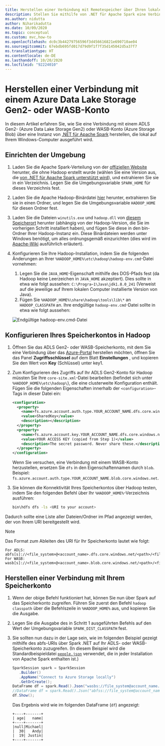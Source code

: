 ```yaml
---
title: Herstellen einer Verbindung mit Remotespeicher über Ihren lokalen Computer
description: Stellen Sie mithilfe von .NET für Apache Spark eine Verbindung mit Azure Storage-Konten über Ihren lokalen Computer her.
ms.author: nidutta
author: Niharikadutta
ms.date: 10/09/2020
ms.topic: conceptual
ms.custom: mvc,how-to
ms.openlocfilehash: dc0c3b44279756596f3d456616821e690710ae04
ms.sourcegitcommit: 67ebdb695fd017d79d9f1f7f35d145042d5a37f7
ms.translationtype: HT
ms.contentlocale: de-DE
ms.lasthandoff: 10/20/2020
ms.locfileid: "92224010"
---
```

# <a name="connect-to-azure-data-lake-storage-gen-2-or-wasb-account"></a>Herstellen einer Verbindung mit einem Azure Data Lake Storage Gen2- oder WASB-Konto

In diesem Artikel erfahren Sie, wie Sie eine Verbindung mit einem ADLS Gen2- (Azure Data Lake Storage Gen2) oder WASB-Konto (Azure Storage Blob) über eine Instanz von [.NET für Apache Spark](https://github.com/dotnet/spark) herstellen, die lokal auf Ihrem Windows-Computer ausgeführt wird.

## <a name="set-up-the-environment"></a>Einrichten der Umgebung

1. Laden Sie die Apache Spark-Verteilung von der [offiziellen Website](https://archive.apache.org/dist/spark/) herunter, die ohne Hadoop erstellt wurde (wählen Sie eine Version aus, die [von .NET für Apache Spark unterstützt wird](https://github.com/dotnet/spark#supported-apache-spark)), und extrahieren Sie sie in ein Verzeichnis. Legen Sie die Umgebungsvariable `SPARK_HOME` für dieses Verzeichnis fest.
2. Laden Sie die Apache Hadoop-Binärdatei [hier](http://hadoop.apache.org/releases.html) herunter, extrahieren Sie sie in einen Ordner, und legen Sie die Umgebungsvariable `HADOOP_HOME` für diesen Ordner fest.
3. Laden Sie die Dateien `winutils.exe` und `hadoop.dll` von [diesem Speicherort](https://github.com/cdarlint/winutils) herunter (abhängig von der Hadoop-Version, die Sie im vorherigen Schritt installiert haben), und fügen Sie diese in den bin-Ordner Ihrer Hadoop-Instanz ein. Diese Binärdateien werden unter Windows benötigt, um alles ordnungsgemäß einzurichten (dies wird im [Apache-Wiki](https://cwiki.apache.org/confluence/display/HADOOP2/WindowsProblems) ausführlich erläutert).
4. Konfigurieren Sie Ihre Hadoop-Installation, indem Sie die folgenden Änderungen an Ihrer `%HADOOP_HOME%\etc\hadoop\hadoop-env.cmd`-Datei vornehmen:
    1. Legen Sie die `JAVA_HOME`-Eigenschaft mithilfe des DOS-Pfads fest (da Hadoop keine Leerzeichen in `JAVA_HOME` akzeptiert). Dies sollte in etwa wie folgt aussehen: `C:\Progra~1\Java\jdk1.8.0_241` (Verweist auf die jeweilige auf Ihrem lokalen Computer installierte Version von Java).
    2. Fügen Sie `%HADOOP_HOME%\share\hadoop\tools\lib\*` an `HADOOP_CLASSPATH` an.
    Ihre endgültige `hadoop-env.cmd`-Datei sollte in etwa wie folgt aussehen:

    ![Endgültige hadoop-env.cmd-Datei](./media/connect-external-sources/hadoop-env.png)

## <a name="configure-your-storage-account-in-hadoop"></a>Konfigurieren Ihres Speicherkontos in Hadoop

1. Öffnen Sie das ADLS Gen2- oder WASB-Speicherkonto, mit dem Sie eine Verbindung über das [Azure-Portal](https://portal.azure.com) herstellen möchten, öffnen Sie das Panel **Zugriffsschlüssel** auf dem Blatt **Einstellungen** , und kopieren Sie den Wert von **Key** (Schlüssel) unter key1.
2. Zum Konfigurieren des Zugriffs auf Ihr ADLS Gen2-Konto für Hadoop müssten Sie Ihre `core-site.xml`-Datei bearbeiten (befindet sich unter `%HADOOP_HOME%\etc\hadoop\`), die eine clusterweite Konfiguration enthält. Fügen Sie die folgenden Eigenschaften innerhalb der `<configuration>`-Tags in dieser Datei ein:

    ```xml
    <configuration>
      <property>
        <name>fs.azure.account.auth.type.YOUR_ACCOUNT_NAME.dfs.core.windows.net</name>
        <value>SharedKey</value>
        <description></description>
      </property>
      <property>
        <name>fs.azure.account.key.YOUR_ACCOUNT_NAME.dfs.core.windows.net</name>
        <value>YOUR ACCESS KEY (copied from Step 1)</value>
        <description>The secret password. Never share these.</description>
      </property>
    </configuration>
    ```

    Wenn Sie versuchen, eine Verbindung mit einem WASB-Konto herzustellen, ersetzen Sie `dfs` in den Eigenschaftennamen durch `blob`. Beispiel: `fs.azure.account.auth.type.YOUR_ACCOUNT_NAME.blob.core.windows.net`.
3. Sie können die Konnektivität Ihres Speicherkontos über Hadoop testen, indem Sie den folgenden Befehl über Ihr `%HADOOP_HOME%`-Verzeichnis ausführen:

    ```bash
    bin\hdfs dfs -ls <URI to your account>
    ```

Dadurch sollte eine Liste aller Dateien/Ordner im Pfad angezeigt werden, der von Ihrem URI bereitgestellt wird.

> [!NOTE]
> Das Format zum Ableiten des URI für Ihr Speicherkonto lautet wie folgt:
>
> ```
> For ADLS: abfs[s]://<file_system>@<account_name>.dfs.core.windows.net/<path>/<file_name>
> For WASB: wasb[s]://<file_system>@<account_name>.blob.core.windows.net/<path>/<file_name>
> ```

## <a name="connect-to-your-storage-account"></a>Herstellen einer Verbindung mit Ihrem Speicherkonto

1. Wenn der obige Befehl funktioniert hat, können Sie nun über Spark auf das Speicherkonto zugreifen. Führen Sie zuerst den Befehl `hadoop classpath` über die Befehlszeile in `%HADOOP_HOME%` aus, und kopieren Sie die Ausgabe.
2. Legen Sie die Ausgabe des in Schritt 1 ausgeführten Befehls auf den Wert der Umgebungsvariable `SPARK_DIST_CLASSPATH` fest.
3. Sie sollten nun dazu in der Lage sein, wie im folgenden Beispiel gezeigt mithilfe des abfs-URIs über Spark .NET auf Ihr ADLS- oder WASB-Speicherkonto zuzugreifen. (In diesem Beispiel wird die Standardbeispieldatei [`people.json`](https://github.com/apache/spark/blob/master/examples/src/main/resources/people.json) verwendet, die in jeder Installation von Apache Spark enthalten ist.)

    ```csharp
    SparkSession spark = SparkSession
       .Builder()
       .AppName("Connect to Azure Storage locally")
       .GetOrCreate();
    DataFrame df = spark.Read().Json("wasbs://file_system@account_name.blob.core.windows.net/path/people.json");
    //DataFrame df = spark.Read().Json("abfss://file_system@account_name.dfs.core.windows.net/path/file.json");
    df.Show();
    ```

    Das Ergebnis wird wie im folgenden DataFrame (`df`) angezeigt:

    ```text
    +----+-------+
    | age|   name|
    +----+-------+
    |null|Michael|
    |  30|   Andy|
    |  19| Justin|
    +----+-------+
    ```
